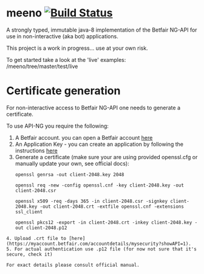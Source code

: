 meeno [![Build Status](https://travis-ci.org/halfstrik/meeno.svg?branch=master)](https://travis-ci.org/halfstrik/meeno)
=====

A strongly typed, immutable java-8 implementation of the Betfair NG-API for use in non-interactive (aka bot) applications.

This project is a work in progress... use at your own risk.

To get started take a look at the 'live' examples: /meeno/tree/master/test/live

Certificate generation
======================

For non-interactive access to Betfair NG-API one needs to generate a certificate.

To use API-NG you require the following:

1. A Betfair account.  you can open a Betfair account [here](https://register.betfair.com/account/registration)
2. An Application Key - you can create an application by following the instructions [here](https://api.developer.betfair.com/services/webapps/docs/display/1smk3cen4v3lu3yomq5qye0ni/Application+Keys)
3. Generate a certificate (make sure your are using provided openssl.cfg or manually update your own, see official docs):
   ```shell
   openssl genrsa -out client-2048.key 2048

   openssl req -new -config openssl.cnf -key client-2048.key -out client-2048.csr

   openssl x509 -req -days 365 -in client-2048.csr -signkey client-2048.key -out client-2048.crt -extfile openssl.cnf -extensions ssl_client

   openssl pkcs12 -export -in client-2048.crt -inkey client-2048.key -out client-2048.p12
```
4. Upload .crt file to [here](https://myaccount.betfair.com/accountdetails/mysecurity?showAPI=1).
5. For actual authentication use .p12 file (for now not sure that it's secure, check it)

For exact details please consult official manual.

